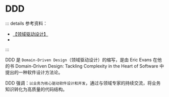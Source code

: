 # DDD

::: details 参考资料：

- [【领域驱动设计】](https://www.bilibili.com/video/BV11q4y1q74f)
- 

:::

DDD 是 `Domain-Driven Design`（领域驱动设计）的缩写，是由 Eric Evans 在他的书 Domain-Driven Design: Tackling Complexity in the Heart of Software 中提出的一种软件设计方法论。

DDD 强调：`以业务为核心驱动软件设计和开发`，通过与领域专家的持续交流，将业务知识转化为高质量的代码结构。

## 
